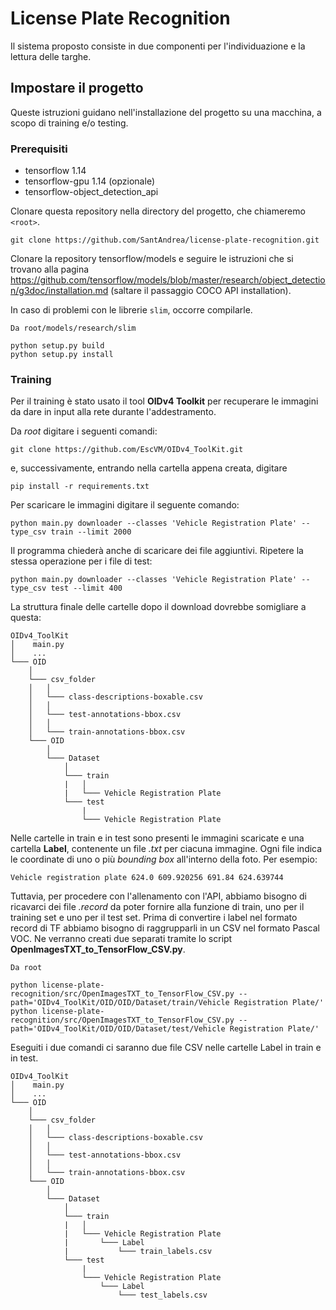 # License Plate Recognition

Il sistema proposto consiste in due componenti per l'individuazione e la lettura delle targhe.

## Impostare il progetto

Queste istruzioni guidano nell'installazione del progetto su una macchina, a scopo di training e/o testing.

### Prerequisiti

- tensorflow 1.14
- tensorflow-gpu 1.14 (opzionale)
- tensorflow-object_detection_api

Clonare questa repository nella directory del progetto, che chiameremo ```<root>```.
```
git clone https://github.com/SantAndrea/license-plate-recognition.git
```

Clonare la repository tensorflow/models e seguire le istruzioni che si trovano alla pagina https://github.com/tensorflow/models/blob/master/research/object_detection/g3doc/installation.md (saltare il passaggio COCO API installation).

In caso di problemi con le librerie ```slim```, occorre compilarle.
```
Da root/models/research/slim

python setup.py build
python setup.py install
```

### Training

Per il training è stato usato il tool <b>OIDv4 Toolkit</b> per recuperare le immagini da dare in input alla rete durante l'addestramento.

Da <i>root</i> digitare i seguenti comandi:
```
git clone https://github.com/EscVM/OIDv4_ToolKit.git
```
e, successivamente, entrando nella cartella appena creata, digitare
```
pip install -r requirements.txt
```

Per scaricare le immagini digitare il seguente comando:
```
python main.py downloader --classes 'Vehicle Registration Plate' --type_csv train --limit 2000
```
Il programma chiederà anche di scaricare dei file aggiuntivi. Ripetere la stessa operazione per i file di test:
```
python main.py downloader --classes 'Vehicle Registration Plate' --type_csv test --limit 400
```
La struttura finale delle cartelle dopo il download dovrebbe somigliare a questa:
```
OIDv4_ToolKit
│    main.py
│    ...
└─── OID
    │
    └─── csv_folder
    │   │
    │   └─── class-descriptions-boxable.csv
    │   │
    │   └─── test-annotations-bbox.csv
    │   │
    │   └─── train-annotations-bbox.csv
    └─── OID
        │
        └─── Dataset
            │
            └─── train
            |   │
            |   └─── Vehicle Registration Plate
            └─── test
                |
                └─── Vehicle Registration Plate
```
Nelle cartelle in train e in test sono presenti le immagini scaricate e una cartella <b>Label</b>, contenente un file <i>.txt</i> per ciacuna immagine. Ogni file indica le coordinate di uno o più <i>bounding box</i> all'interno della foto. Per esempio:
```
Vehicle registration plate 624.0 609.920256 691.84 624.639744
```
Tuttavia, per procedere con l'allenamento con l'API, abbiamo bisogno di ricavarci dei file <i>.record</i> da poter fornire alla funzione di train, uno per il training set e uno per il test set. Prima di convertire i label nel formato record di TF abbiamo bisogno di raggrupparli in un CSV nel formato Pascal VOC. Ne verranno creati due separati tramite lo script <b>OpenImagesTXT_to_TensorFlow_CSV.py</b>.
```
Da root

python license-plate-recognition/src/OpenImagesTXT_to_TensorFlow_CSV.py --path='OIDv4_ToolKit/OID/OID/Dataset/train/Vehicle Registration Plate/'
python license-plate-recognition/src/OpenImagesTXT_to_TensorFlow_CSV.py --path='OIDv4_ToolKit/OID/OID/Dataset/test/Vehicle Registration Plate/'
```
Eseguiti i due comandi ci saranno due file CSV nelle cartelle Label in train e in test.
```
OIDv4_ToolKit
│    main.py
│    ...
└─── OID
    │
    └─── csv_folder
    │   │
    │   └─── class-descriptions-boxable.csv
    │   │
    │   └─── test-annotations-bbox.csv
    │   │
    │   └─── train-annotations-bbox.csv
    └─── OID
        │
        └─── Dataset
            │
            └─── train
            |   │
            |   └─── Vehicle Registration Plate
            |       └─── Label
            |           └─── train_labels.csv
            └─── test
                |
                └─── Vehicle Registration Plate
                    └─── Label
                        └─── test_labels.csv
```
